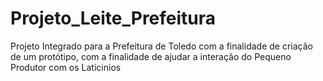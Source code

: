 # Projeto_Leite_Prefeitura
Projeto Integrado para a Prefeitura de Toledo com a finalidade de criação de um protótipo, com a finalidade de ajudar a interação do Pequeno Produtor com os Laticinios
